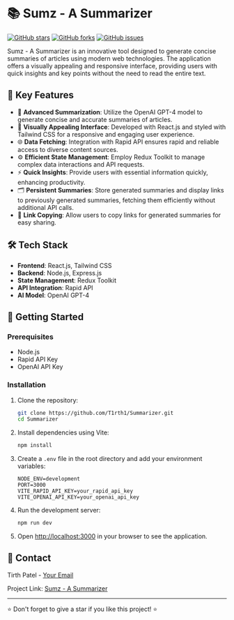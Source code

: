 # 📚 Sumz - A Summarizer

[![GitHub stars](https://img.shields.io/github/stars/T1rth1/Summarizer)](https://github.com/T1rth1/Summarizer/stargazers)
[![GitHub forks](https://img.shields.io/github/forks/T1rth1/Summarizer)](https://github.com/T1rth1/Summarizer/network)
[![GitHub issues](https://img.shields.io/github/issues/T1rth1/Summarizer)](https://github.com/T1rth1/Summarizer/issues)

Sumz - A Summarizer is an innovative tool designed to generate concise summaries of articles using modern web technologies. The application offers a visually appealing and responsive interface, providing users with quick insights and key points without the need to read the entire text.

## 🚀 Key Features

- 🧠 **Advanced Summarization**: Utilize the OpenAI GPT-4 model to generate concise and accurate summaries of articles.
- 🎨 **Visually Appealing Interface**: Developed with React.js and styled with Tailwind CSS for a responsive and engaging user experience.
- 🌐 **Data Fetching**: Integration with Rapid API ensures rapid and reliable access to diverse content sources.
- ⚙️ **Efficient State Management**: Employ Redux Toolkit to manage complex data interactions and API requests.
- ⚡ **Quick Insights**: Provide users with essential information quickly, enhancing productivity.
- 🗂️ **Persistent Summaries**: Store generated summaries and display links to previously generated summaries, fetching them efficiently without additional API calls.
- 🔗 **Link Copying**: Allow users to copy links for generated summaries for easy sharing.

## 🛠️ Tech Stack

- **Frontend**: React.js, Tailwind CSS
- **Backend**: Node.js, Express.js
- **State Management**: Redux Toolkit
- **API Integration**: Rapid API
- **AI Model**: OpenAI GPT-4

## 🏁 Getting Started

### Prerequisites

- Node.js
- Rapid API Key
- OpenAI API Key

### Installation

1. Clone the repository:
    ```bash
    git clone https://github.com/T1rth1/Summarizer.git
    cd Summarizer
    ```

2. Install dependencies using Vite:
    ```bash
    npm install
    ```

3. Create a `.env` file in the root directory and add your environment variables:
    ```env
    NODE_ENV=development
    PORT=3000
    VITE_RAPID_API_KEY=your_rapid_api_key
    VITE_OPENAI_API_KEY=your_openai_api_key
    ```

4. Run the development server:
    ```bash
    npm run dev
    ```

5. Open [http://localhost:3000](http://localhost:3000) in your browser to see the application.


## 📧 Contact

Tirth Patel - [Your Email](mailto:tirthpatel4822@gmail.com)

Project Link: [Sumz - A Summarizer](https://sumz-ai-s.netlify.app/)

---

⭐️ Don't forget to give a star if you like this project! ⭐️


